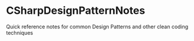 # CSharpDesignPatternNotes

Quick reference notes for common Design Patterns and other clean coding techniques
